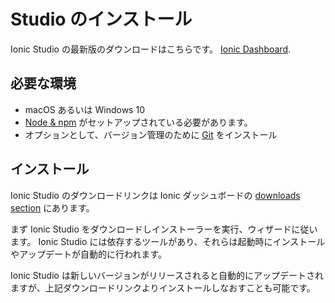 # Studio のインストール

Ionic Studio の最新版のダウンロードはこちらです。 [Ionic Dashboard](https://dashboard.ionicframework.com/personal/downloads).

## 必要な環境

- macOS あるいは Windows 10
- [Node &amp; npm](../../intro/environment.md#node-npm) がセットアップされている必要があります。
- オプションとして、バージョン管理のために [Git](../../intro/environment.md#git) をインストール

## インストール

Ionic Studio のダウンロードリンクは Ionic ダッシュボードの [downloads section](https://dashboard.ionicframework.com/personal/downloads) にあります。

まず Ionic Studio をダウンロードしインストーラーを実行、ウィザードに従います。 Ionic Studio には依存するツールがあり、それらは起動時にインストールやアップデートが自動的に行われます。

Ionic Studio は新しいバージョンがリリースされると自動的にアップデートされますが、上記ダウンロードリンクよりインストールしなおすことも可能です。
